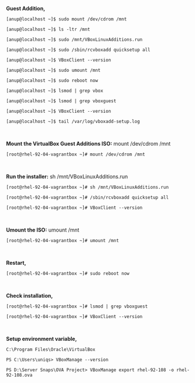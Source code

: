 **Guest Addition,**

`[anup@localhost ~]$ sudo mount /dev/cdrom /mnt`

`[anup@localhost ~]$ ls -ltr /mnt`

`[anup@localhost ~]$ sudo /mnt/VBoxLinuxAdditions.run`

`[anup@localhost ~]$ sudo /sbin/rcvboxadd quicksetup all`

`[anup@localhost ~]$ VBoxClient --version`

`[anup@localhost ~]$ sudo umount /mnt`

`[anup@localhost ~]$ sudo reboot now`

`[anup@localhost ~]$ lsmod | grep vbox`

`[anup@localhost ~]$ lsmod | grep vboxguest`

`[anup@localhost ~]$ VBoxClient --version`

`[anup@localhost ~]$ tail /var/log/vboxadd-setup.log`

<br>

**Mount the VirtualBox Guest Additions ISO:** mount /dev/cdrom /mnt

`[root@rhel-92-04-vagrantbox ~]# mount /dev/cdrom /mnt`

<br>

**Run the installer:** sh /mnt/VBoxLinuxAdditions.run

`[root@rhel-92-04-vagrantbox ~]# sh /mnt/VBoxLinuxAdditions.run`

`[root@rhel-92-04-vagrantbox ~]# /sbin/rcvboxadd quicksetup all`

`[root@rhel-92-04-vagrantbox ~]# VBoxClient --version`


<br>

**Umount the ISO:** umount /mnt

`[root@rhel-92-04-vagrantbox ~]# umount /mnt`

<br>

**Restart,**

`[root@rhel-92-04-vagrantbox ~]# sudo reboot now`

<br>

**Check installation,**

`[root@rhel-92-04-vagrantbox ~]# lsmod | grep vboxguest`

`[root@rhel-92-04-vagrantbox ~]# VBoxClient --version`

<br> 

**Setup environment variable,**

`C:\Program Files\Oracle\VirtualBox`

`PS C:\Users\uniqs> VBoxManage --version`

`PS D:\Server Snaps\OVA Project> VBoxManage export rhel-92-108 -o rhel-92-108.ova`
